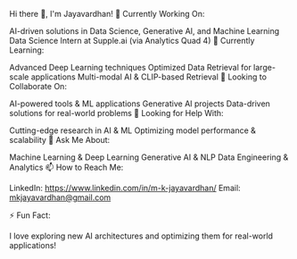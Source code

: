 Hi there 👋, I'm Jayavardhan!
🔭 Currently Working On:

AI-driven solutions in Data Science, Generative AI, and Machine Learning
Data Science Intern at Supple.ai (via Analytics Quad 4)
🌱 Currently Learning:

Advanced Deep Learning techniques
Optimized Data Retrieval for large-scale applications
Multi-modal AI & CLIP-based Retrieval
👯 Looking to Collaborate On:

AI-powered tools & ML applications
Generative AI projects
Data-driven solutions for real-world problems
🤔 Looking for Help With:

Cutting-edge research in AI & ML
Optimizing model performance & scalability
💬 Ask Me About:

Machine Learning & Deep Learning
Generative AI & NLP
Data Engineering & Analytics
📫 How to Reach Me:

LinkedIn: https://www.linkedin.com/in/m-k-jayavardhan/
Email: mkjayavardhan@gmail.com

⚡ Fun Fact:

I love exploring new AI architectures and optimizing them for real-world applications!
